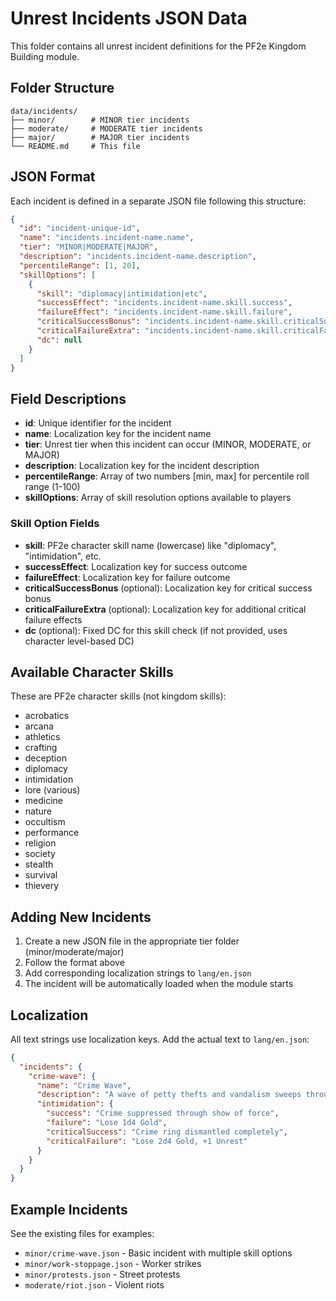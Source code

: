 # Unrest Incidents JSON Data

This folder contains all unrest incident definitions for the PF2e Kingdom Building module.

## Folder Structure

```
data/incidents/
├── minor/        # MINOR tier incidents
├── moderate/     # MODERATE tier incidents  
├── major/        # MAJOR tier incidents
└── README.md     # This file
```

## JSON Format

Each incident is defined in a separate JSON file following this structure:

```json
{
  "id": "incident-unique-id",
  "name": "incidents.incident-name.name",
  "tier": "MINOR|MODERATE|MAJOR",
  "description": "incidents.incident-name.description",
  "percentileRange": [1, 20],
  "skillOptions": [
    {
      "skill": "diplomacy|intimidation|etc",
      "successEffect": "incidents.incident-name.skill.success",
      "failureEffect": "incidents.incident-name.skill.failure",
      "criticalSuccessBonus": "incidents.incident-name.skill.criticalSuccess",
      "criticalFailureExtra": "incidents.incident-name.skill.criticalFailure",
      "dc": null
    }
  ]
}
```

## Field Descriptions

- **id**: Unique identifier for the incident
- **name**: Localization key for the incident name
- **tier**: Unrest tier when this incident can occur (MINOR, MODERATE, or MAJOR)
- **description**: Localization key for the incident description
- **percentileRange**: Array of two numbers [min, max] for percentile roll range (1-100)
- **skillOptions**: Array of skill resolution options available to players

### Skill Option Fields

- **skill**: PF2e character skill name (lowercase) like "diplomacy", "intimidation", etc.
- **successEffect**: Localization key for success outcome
- **failureEffect**: Localization key for failure outcome  
- **criticalSuccessBonus** (optional): Localization key for critical success bonus
- **criticalFailureExtra** (optional): Localization key for additional critical failure effects
- **dc** (optional): Fixed DC for this skill check (if not provided, uses character level-based DC)

## Available Character Skills

These are PF2e character skills (not kingdom skills):

- acrobatics
- arcana
- athletics
- crafting
- deception
- diplomacy
- intimidation
- lore (various)
- medicine
- nature
- occultism
- performance
- religion
- society
- stealth
- survival
- thievery

## Adding New Incidents

1. Create a new JSON file in the appropriate tier folder (minor/moderate/major)
2. Follow the format above
3. Add corresponding localization strings to `lang/en.json`
4. The incident will be automatically loaded when the module starts

## Localization

All text strings use localization keys. Add the actual text to `lang/en.json`:

```json
{
  "incidents": {
    "crime-wave": {
      "name": "Crime Wave",
      "description": "A wave of petty thefts and vandalism sweeps through the settlements.",
      "intimidation": {
        "success": "Crime suppressed through show of force",
        "failure": "Lose 1d4 Gold",
        "criticalSuccess": "Crime ring dismantled completely",
        "criticalFailure": "Lose 2d4 Gold, +1 Unrest"
      }
    }
  }
}
```

## Example Incidents

See the existing files for examples:
- `minor/crime-wave.json` - Basic incident with multiple skill options
- `minor/work-stoppage.json` - Worker strikes
- `minor/protests.json` - Street protests
- `moderate/riot.json` - Violent riots
